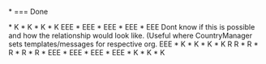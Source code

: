 \* === Done

<!-- *********************** GET ********************** -->
<!-- Get All Users --> * K
<!-- Get All Roles --> * K
<!-- Get All Groups -->* K
<!-- Get All Orgs -->* K

<!-- Get All UserDetails (Org + Role + Group + Reminder) --> EEE
<!-- Get All Groups By Users -->* EEE
<!-- Get Users By Organization -->* EEE
<!-- Get All User Reminders/reminders -->* EEE
<!-- Get Reminders/reminders By Group -->* EEE
<!--??????????? Get Templates/reminders By Role/Org ?????????--> Dont know if this is possible and how the relationship would look like. (Useful where CountryManager sets templates/messages for respective org. EEE

<!-- Get UserById -->* K
<!-- Get RoleById -->* K
<!-- Get GroupById -->* K
<!-- Get ReminderById -->* K

<!-- *********************** POST ********************** -->

<!-- Register User --> R
<!-- Login User --> R
<!-- Create User -->* R
<!-- Create Group -->* R
<!-- Create Organization -->* R
<!-- Create Message/Reminder/Reminder -->* R

<!-- *********************** UPDATE ********************** -->
<!-- Update User -->* EEE
<!-- Update Group -->* EEE
<!-- Update Organization -->* EEE
<!-- Update Message/Reminder/Reminder -->* EEE

<!-- *********************** DELETE ********************** -->
<!-- Delete User -->* K
<!-- Delete Group -->* K
<!-- Delete Reminder -->* K
